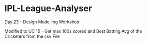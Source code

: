 # IPL-League-Analyser
Day 23 - Design Modelling Workshop

Modified to UC 15 - Get max 100s scored and Best Batting Avg of the Cricketers from the csv File